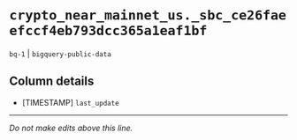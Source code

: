 # `crypto_near_mainnet_us._sbc_ce26faeefccf4eb793dcc365a1eaf1bf`
`bq-1` | `bigquery-public-data`

## Column details
* [TIMESTAMP] `last_update`

-------------------------------------------------------------------------------
*Do not make edits above this line.*
